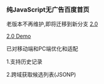 ###	纯JavaScript无广告百度首页
老版本不再维护,即将迁移到新分支 [2.0](https://github.com/mcmyth/Javascript-Baidu/tree/2.0)

[2.0 Demo](https://mcmyth.github.io/Javascript-Baidu/)

已对移动端和PC端优化和适配

1.支持历史记录

2.跨域获取候选列表(JSONP)
